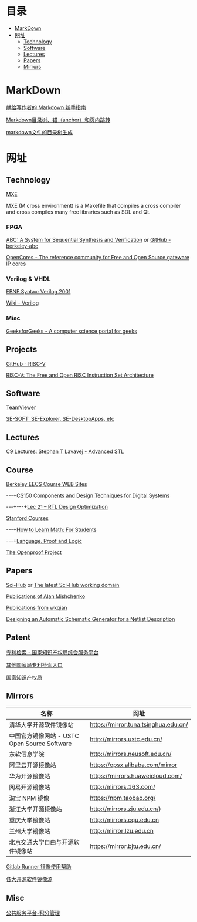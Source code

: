 # 目录

- [MarkDown](#MarkDown)
- [网址](#网址)
  - [Technology](#Technology)
  - [Software](#Software)
  - [Lectures](#Lectures)
  - [Papers](#Papers)
  - [Mirrors](#Mirrors)

# MarkDown
[献给写作者的 Markdown 新手指南](https://www.jianshu.com/p/q81RER)

[Markdown目录树、锚（anchor）和页内跳转](https://blog.csdn.net/tearsky253/article/details/78968221)

[markdown文件的目录树生成](https://www.jianshu.com/p/76e87e7b8196)

# 网址
## Technology

[MXE](https://mxe.cc/)

MXE (M cross environment) is a Makefile that compiles a cross compiler and cross compiles many free libraries such as SDL and Qt.

### FPGA

[ABC: A System for Sequential Synthesis and Verification](https://people.eecs.berkeley.edu/~alanmi/abc/) or [GitHub - berkeley-abc](https://github.com/berkeley-abc/abc)

[OpenCores - The reference community for Free and Open Source gateware IP cores](https://opencores.org)

### Verilog & VHDL

[EBNF Syntax: Verilog 2001](http://www.externsoft.ch/download/verilog.html)

[Wiki - Verilog](https://en.wikipedia.org/wiki/Verilog)

### Misc

[GeeksforGeeks - A computer science portal for geeks](https://www.geeksforgeeks.org/)

## Projects

[GitHub - RISC-V](https://github.com/riscv)

[RISC-V: The Free and Open RISC Instruction Set Architecture](https://riscv.org/)

## Software

[TeamViewer](https://alternativeto.net/software/teamviewer/)

[SE-SOFT: SE-Explorer, SE-DesktopApps, etc](http://se-soft.com)

## Lectures

[C9 Lectures: Stephan T Lavavej - Advanced STL](https://channel9.msdn.com/Series/C9-Lectures-Stephan-T-Lavavej-Advanced-STL/C9-Lectures-Stephan-T-Lavavej-Advanced-STL-3-of-n)

## Course

[Berkeley EECS Course WEB Sites](http://inst.eecs.berkeley.edu/classes-eecs.html)

---+[CS150 Components and Design Techniques for Digital Systems](http://inst.eecs.berkeley.edu/~cs150/archives.html)

---+---+[Lec 21 – RTL Design Optimization](http://www-inst.eecs.berkeley.edu/~cs150/fa04/Lecture/lec21.ppt)

[Stanford Courses](https://online.stanford.edu/courses)

---+[How to Learn Math: For Students](https://online.stanford.edu/courses/gse-yeduc115-s-how-learn-math-students)

---+[Language, Proof and Logic](https://online.stanford.edu/courses/sohs-xlpl-sp-language-proof-and-logic)

[The Openproof Project](https://ggweb.gradegrinder.net/openproof)

## Papers

[Sci-Hub](https://sci-hub.tw/) or [The latest Sci-Hub working domain](https://lovescihub.wordpress.com/)

[Publications of Alan Mishchenko](https://people.eecs.berkeley.edu/~alanmi/publications/)

[Publications from wkqian](http://umji.sjtu.edu.cn/~wkqian/publications.html)

[Designing an Automatic Schematic Generator for a Netlist Description](http://citeseerx.ist.psu.edu/viewdoc/download?doi=10.1.1.6.3952&rep=rep1&type=pdf)

## Patent

[专利检索 - 国家知识产权局综合服务平台](http://www.sipo.gov.cn/zhfwpt/zljs/) 

[其他国家局专利检索入口](http://www.sipo.gov.cn/zhfwpt/zljs/qtgjzljsrk/) 

[国家知识产权局](http://www.sipo.gov.cn/)

## Mirrors

| 名称 | 网址 |
|------------- | -------------- |
| 清华大学开源软件镜像站 | https://mirror.tuna.tsinghua.edu.cn/ |
| 中国官方镜像网站 - USTC Open Source Software | http://mirrors.ustc.edu.cn/ |
| 东软信息学院 | http://mirrors.neusoft.edu.cn/ |
| 阿里云开源镜像站 | https://opsx.alibaba.com/mirror |
| 华为开源镜像站 | https://mirrors.huaweicloud.com/ |
| 网易开源镜像站 | http://mirrors.163.com/ |
| 淘宝 NPM 镜像 | https://npm.taobao.org/ |
| 浙江大学开源镜像站 | http://mirrors.zju.edu.cn/) |
| 重庆大学镜像站 | http://mirrors.cqu.edu.cn |
| 兰州大学镜像站 | http://mirror.lzu.edu.cn |
| 北京交通大学自由与开源软件镜像站 | https://mirror.bjtu.edu.cn/ |

[Gitlab Runner 镜像使用帮助](https://mirror.tuna.tsinghua.edu.cn/help/gitlab-runner/)

[各大开源软件镜像源](https://blog.csdn.net/runatworld/article/details/81541708)

## Misc

[公共服务平台-积分管理](https://jzzjf.12333sh.gov.cn/jzzjf/pingfen/bszn5.jsp)

